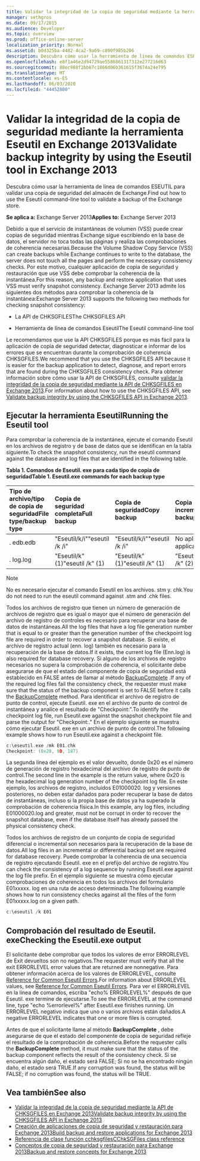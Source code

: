 ```yaml
---
title: Validar la integridad de la copia de seguridad mediante la herramienta Eseutil en Exchange 2013
manager: sethgros
ms.date: 09/17/2015
ms.audience: Developer
ms.topic: overview
ms.prod: office-online-server
localization_priority: Normal
ms.assetid: b0d325ba-4482-4ca2-9a69-c890f985b206
description: Descubra cómo usar la herramienta de línea de comandos ESEUTIL para validar una copia de seguridad del almacén de Exchange.
ms.openlocfilehash: e8f1a46e2d94729ae5586861317312e277216d63
ms.sourcegitcommit: 88ec988f2bb67c1866d06b361615f3674a24e795
ms.translationtype: MT
ms.contentlocale: es-ES
ms.lasthandoff: 06/03/2020
ms.locfileid: "44452800"
---
```

#  <a name="validate-backup-integrity-by-using-the-eseutil-tool-in-exchange-2013"></a><span data-ttu-id="cb027-103">Validar la integridad de la copia de seguridad mediante la herramienta Eseutil en Exchange 2013</span><span class="sxs-lookup"><span data-stu-id="cb027-103">Validate backup integrity by using the Eseutil tool in Exchange 2013</span></span>

<span data-ttu-id="cb027-104">Descubra cómo usar la herramienta de línea de comandos ESEUTIL para validar una copia de seguridad del almacén de Exchange.</span><span class="sxs-lookup"><span data-stu-id="cb027-104">Find out how to use the Eseutil command-line tool to validate a backup of the Exchange store.</span></span> 
  
<span data-ttu-id="cb027-105">**Se aplica a:** Exchange Server 2013</span><span class="sxs-lookup"><span data-stu-id="cb027-105">**Applies to:** Exchange Server 2013</span></span> 
  
<span data-ttu-id="cb027-106">Debido a que el servicio de instantáneas de volumen (VSS) puede crear copias de seguridad mientras Exchange sigue escribiendo en la base de datos, el servidor no toca todas las páginas y realiza las comprobaciones de coherencia necesarias.</span><span class="sxs-lookup"><span data-stu-id="cb027-106">Because the Volume Shadow Copy Service (VSS) can create backups while Exchange continues to write to the database, the server does not touch all the pages and perform the necessary consistency checks.</span></span> <span data-ttu-id="cb027-107">Por este motivo, cualquier aplicación de copia de seguridad y restauración que use VSS debe comprobar la coherencia de la instantánea.</span><span class="sxs-lookup"><span data-stu-id="cb027-107">For this reason, any backup and restore application that uses VSS must verify snapshot consistency.</span></span> <span data-ttu-id="cb027-108">Exchange Server 2013 admite los siguientes dos métodos para comprobar la coherencia de la instantánea:</span><span class="sxs-lookup"><span data-stu-id="cb027-108">Exchange Server 2013 supports the following two methods for checking snapshot consistency:</span></span> 
  
- <span data-ttu-id="cb027-109">La API de CHKSGFILES</span><span class="sxs-lookup"><span data-stu-id="cb027-109">The CHKSGFILES API</span></span>
    
- <span data-ttu-id="cb027-110">Herramienta de línea de comandos Eseutil</span><span class="sxs-lookup"><span data-stu-id="cb027-110">The Eseutil command-line tool</span></span>
    
<span data-ttu-id="cb027-111">Le recomendamos que use la API CHKSGFILES porque es más fácil para la aplicación de copia de seguridad detectar, diagnosticar e informar de los errores que se encuentran durante la comprobación de coherencia CHKSGFILES.</span><span class="sxs-lookup"><span data-stu-id="cb027-111">We recommend that you use the CHKSGFILES API because it is easier for the backup application to detect, diagnose, and report errors that are found during the CHKSGFILES consistency check.</span></span> <span data-ttu-id="cb027-112">Para obtener información sobre cómo usar la API de CHKSGFILES, consulte [validar la integridad de la copia de seguridad mediante la API de CHKSGFILES en Exchange 2013](how-to-validate-backup-integrity-by-using-the-chksgfiles-api-in-exchange.md).</span><span class="sxs-lookup"><span data-stu-id="cb027-112">For information about how to use the CHKSGFILES API, see [Validate backup integrity by using the CHKSGFILES API in Exchange 2013](how-to-validate-backup-integrity-by-using-the-chksgfiles-api-in-exchange.md).</span></span>
  
## <a name="running-the-eseutil-tool"></a><span data-ttu-id="cb027-113">Ejecutar la herramienta Eseutil</span><span class="sxs-lookup"><span data-stu-id="cb027-113">Running the Eseutil tool</span></span>

<span data-ttu-id="cb027-114">Para comprobar la coherencia de la instantánea, ejecute el comando Eseutil en los archivos de registro y de base de datos que se identifican en la tabla siguiente.</span><span class="sxs-lookup"><span data-stu-id="cb027-114">To check the snapshot consistency, run the eseutil command against the database and log files that are identified in the following table.</span></span> 
  
<span data-ttu-id="cb027-115">**Tabla 1. Comandos de Eseutil. exe para cada tipo de copia de seguridad**</span><span class="sxs-lookup"><span data-stu-id="cb027-115">**Table 1. Eseutil.exe commands for each backup type**</span></span>

|<span data-ttu-id="cb027-116">**Tipo de archivo/tipo de copia de seguridad**</span><span class="sxs-lookup"><span data-stu-id="cb027-116">**File type/backup type**</span></span>|<span data-ttu-id="cb027-117">**Copia de seguridad completa**</span><span class="sxs-lookup"><span data-stu-id="cb027-117">**Full backup**</span></span>|<span data-ttu-id="cb027-118">**Copia de seguridad**</span><span class="sxs-lookup"><span data-stu-id="cb027-118">**Copy backup**</span></span>|<span data-ttu-id="cb027-119">**Copia de seguridad incremental**</span><span class="sxs-lookup"><span data-stu-id="cb027-119">**Incremental backup**</span></span>|<span data-ttu-id="cb027-120">**Copia de seguridad diferencial**</span><span class="sxs-lookup"><span data-stu-id="cb027-120">**Differential backup**</span></span>|
|:-----|:-----|:-----|:-----|:-----|
|<span data-ttu-id="cb027-121">. edb</span><span class="sxs-lookup"><span data-stu-id="cb027-121">.edb</span></span>  <br/> |<span data-ttu-id="cb027-122">"Eseutil/k/i"</span><span class="sxs-lookup"><span data-stu-id="cb027-122">"eseutil /k /i"</span></span>  <br/> |<span data-ttu-id="cb027-123">"Eseutil/k/i"</span><span class="sxs-lookup"><span data-stu-id="cb027-123">"eseutil /k /i"</span></span>  <br/> |<span data-ttu-id="cb027-124">No aplicable</span><span class="sxs-lookup"><span data-stu-id="cb027-124">Not applicable</span></span>  <br/> |<span data-ttu-id="cb027-125">No aplicable</span><span class="sxs-lookup"><span data-stu-id="cb027-125">Not applicable</span></span>  <br/> |
|<span data-ttu-id="cb027-126">. log</span><span class="sxs-lookup"><span data-stu-id="cb027-126">.log</span></span>  <br/> |<span data-ttu-id="cb027-127">"Eseutil/k" (1)</span><span class="sxs-lookup"><span data-stu-id="cb027-127">"eseutil /k" (1)</span></span>  <br/> |<span data-ttu-id="cb027-128">"Eseutil/k" (1)</span><span class="sxs-lookup"><span data-stu-id="cb027-128">"eseutil /k" (1)</span></span>  <br/> |<span data-ttu-id="cb027-129">"Eseutil/k" (2)</span><span class="sxs-lookup"><span data-stu-id="cb027-129">"eseutil /k" (2)</span></span>  <br/> |<span data-ttu-id="cb027-130">"Eseutil/k" (2)</span><span class="sxs-lookup"><span data-stu-id="cb027-130">"eseutil /k" (2)</span></span>  <br/> |
   
> [!NOTE]
> <span data-ttu-id="cb027-131">No es necesario ejecutar el comando Eseutil en los archivos. stm y. chk.</span><span class="sxs-lookup"><span data-stu-id="cb027-131">You do not need to run the eseutil command against .stm and .chk files.</span></span> 
  
<span data-ttu-id="cb027-132">Todos los archivos de registro que tienen un número de generación de archivos de registro que es igual o mayor que el número de generación del archivo de registro de controles es necesario para recuperar una base de datos de instantáneas.</span><span class="sxs-lookup"><span data-stu-id="cb027-132">All the log files that have a log file generation number that is equal to or greater than the generation number of the checkpoint log file are required in order to recover a snapshot database.</span></span> <span data-ttu-id="cb027-133">Si existe, el archivo de registro actual (enn. log) también es necesario para la recuperación de la base de datos.</span><span class="sxs-lookup"><span data-stu-id="cb027-133">If it exists, the current log file (Enn.log) is also required for database recovery.</span></span> <span data-ttu-id="cb027-134">Si alguno de los archivos de registro necesarios no supera la comprobación de coherencia, el solicitante debe asegurarse de que el estado del componente de copia de seguridad está establecido en FALSE antes de llamar al método [BackupComplete](https://msdn.microsoft.com/library/windows/desktop/aa382651%28v=vs.85%29.aspx) .</span><span class="sxs-lookup"><span data-stu-id="cb027-134">If any of the required log files fail the consistency check, the requester must make sure that the status of the backup component is set to FALSE before it calls the [BackupComplete](https://msdn.microsoft.com/library/windows/desktop/aa382651%28v=vs.85%29.aspx) method.</span></span> <span data-ttu-id="cb027-135">Para identificar el archivo de registro de punto de control, ejecute Eseutil. exe en el archivo de punto de control de instantánea y analice el resultado de "Checkpoint:".</span><span class="sxs-lookup"><span data-stu-id="cb027-135">To identify the checkpoint log file, run Eseutil.exe against the snapshot checkpoint file and parse the output for "Checkpoint:."</span></span> <span data-ttu-id="cb027-136">En el ejemplo siguiente se muestra cómo ejecutar Eseutil. exe en un archivo de punto de control.</span><span class="sxs-lookup"><span data-stu-id="cb027-136">The following example shows how to run Eseutil.exe against a checkpoint file.</span></span> 
  
```cpp
c:\eseutil.exe /mk E01.chk
Checkpoint: (0x20, 9D, 187)
```

<span data-ttu-id="cb027-137">La segunda línea del ejemplo es el valor devuelto, donde 0x20 es el número de generación de registro hexadecimal del archivo de registro de punto de control.</span><span class="sxs-lookup"><span data-stu-id="cb027-137">The second line in the example is the return value, where 0x20 is the hexadecimal log generation number of the checkpoint log file.</span></span> <span data-ttu-id="cb027-138">En este ejemplo, los archivos de registro, incluidos E01000020. log y versiones posteriores, no deben estar dañados para poder recuperar la base de datos de instantáneas, incluso si la propia base de datos ya ha superado la comprobación de coherencia física.</span><span class="sxs-lookup"><span data-stu-id="cb027-138">In this example, any log files, including E01000020.log and greater, must not be corrupt in order to recover the snapshot database, even if the database itself has already passed the physical consistency check.</span></span>
  
<span data-ttu-id="cb027-139">Todos los archivos de registro de un conjunto de copia de seguridad diferencial o incremental son necesarios para la recuperación de la base de datos.</span><span class="sxs-lookup"><span data-stu-id="cb027-139">All log files in an incremental or differential backup set are required for database recovery.</span></span> <span data-ttu-id="cb027-140">Puede comprobar la coherencia de una secuencia de registro ejecutando Eseutil. exe en el prefijo del archivo de registro.</span><span class="sxs-lookup"><span data-stu-id="cb027-140">You can check the consistency of a log sequence by running Eseutil.exe against the log file prefix.</span></span> <span data-ttu-id="cb027-141">En el ejemplo siguiente se muestra cómo ejecutar comprobaciones de coherencia en todos los archivos del formulario E01xxxxx. log en una ruta de acceso determinada.</span><span class="sxs-lookup"><span data-stu-id="cb027-141">The following example shows how to run consistency checks against all the files of the form E01xxxxx.log on a given path.</span></span>
  
```cpp
c:\eseutil /k E01
```

## <a name="checking-the-eseutilexe-output"></a><span data-ttu-id="cb027-142">Comprobación del resultado de Eseutil. exe</span><span class="sxs-lookup"><span data-stu-id="cb027-142">Checking the Eseutil.exe output</span></span>

<span data-ttu-id="cb027-143">El solicitante debe comprobar que todos los valores de error ERRORLEVEL de Exit devueltos son no negativos.</span><span class="sxs-lookup"><span data-stu-id="cb027-143">The requester must verify that all the exit ERRORLEVEL error values that are returned are nonnegative.</span></span> <span data-ttu-id="cb027-144">Para obtener información acerca de los valores de ERRORLEVEL, consulte [Reference for Common Eseutil Errors](https://technet.microsoft.com/library/aa996759%28v=exchg.80%29.aspx).</span><span class="sxs-lookup"><span data-stu-id="cb027-144">For information about ERRORLEVEL values, see [Reference for Common Eseutil Errors](https://technet.microsoft.com/library/aa996759%28v=exchg.80%29.aspx).</span></span> <span data-ttu-id="cb027-145">Para ver el ERRORLEVEL en la línea de comandos, escriba "echo% ERRORLEVEL%" después de que Eseutil. exe termine de ejecutarse.</span><span class="sxs-lookup"><span data-stu-id="cb027-145">To see the ERRORLEVEL at the command line, type "echo %errorlevel%" after Eseutil.exe finishes running.</span></span> <span data-ttu-id="cb027-146">Un ERRORLEVEL negativo indica que uno o varios archivos están dañados.</span><span class="sxs-lookup"><span data-stu-id="cb027-146">A negative ERRORLEVEL indicates that one or more files is corrupted.</span></span>
  
<span data-ttu-id="cb027-147">Antes de que el solicitante llame al método **BackupComplete** , debe asegurarse de que el estado del componente de copia de seguridad refleje el resultado de la comprobación de coherencia.</span><span class="sxs-lookup"><span data-stu-id="cb027-147">Before the requester calls the **BackupComplete** method, it must make sure that the status of the backup component reflects the result of the consistency check.</span></span> <span data-ttu-id="cb027-148">Si se encuentra algún daño, el estado será FALSE; Si no se ha encontrado ningún daño, el estado será TRUE.</span><span class="sxs-lookup"><span data-stu-id="cb027-148">If any corruption was found, the status will be FALSE; if no corruption was found, the status will be TRUE.</span></span> 
  
## <a name="see-also"></a><span data-ttu-id="cb027-149">Vea también</span><span class="sxs-lookup"><span data-stu-id="cb027-149">See also</span></span>

- [<span data-ttu-id="cb027-150">Validar la integridad de la copia de seguridad mediante la API de CHKSGFILES en Exchange 2013</span><span class="sxs-lookup"><span data-stu-id="cb027-150">Validate backup integrity by using the CHKSGFILES API in Exchange 2013</span></span>](how-to-validate-backup-integrity-by-using-the-chksgfiles-api-in-exchange.md)
- [<span data-ttu-id="cb027-151">Creación de aplicaciones de copia de seguridad y restauración para Exchange 2013</span><span class="sxs-lookup"><span data-stu-id="cb027-151">Build backup and restore applications for Exchange 2013</span></span>](build-backup-and-restore-applications-for-exchange-2013.md)
- [<span data-ttu-id="cb027-152">Referencia de clase función cchksgfiles</span><span class="sxs-lookup"><span data-stu-id="cb027-152">CChkSGFiles class reference</span></span>](cchksgfiles-class-reference.md)
- [<span data-ttu-id="cb027-153">Conceptos de copia de seguridad y restauración para Exchange 2013</span><span class="sxs-lookup"><span data-stu-id="cb027-153">Backup and restore concepts for Exchange 2013</span></span>](backup-and-restore-concepts-for-exchange-2013.md)
    

